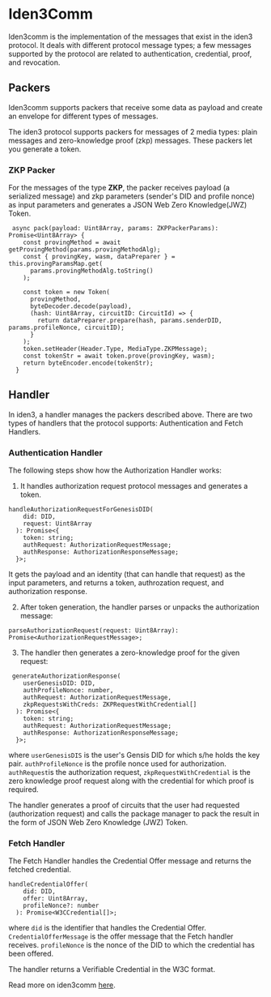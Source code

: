 # Iden3Comm

Iden3comm is the implementation of the messages that exist in the iden3 protocol. It deals with different protocol message types; a few messages supported by the protocol are related to authentication, credential, proof, and revocation. 

## Packers

Iden3comm supports packers that receive some data as payload and create an envelope for different types of messages. 

The iden3 protocol supports packers for messages of 2 media types: plain messages and zero-knowledge proof (zkp) messages. These packers let you generate a token. 

### ZKP Packer

For the messages of the type **ZKP**, the packer receives payload (a serialized message) and zkp parameters (sender's DID and profile nonce) as input parameters and generates a JSON Web Zero Knowledge(JWZ) Token. 

```
 async pack(payload: Uint8Array, params: ZKPPackerParams): Promise<Uint8Array> {
    const provingMethod = await getProvingMethod(params.provingMethodAlg);
    const { provingKey, wasm, dataPreparer } = this.provingParamsMap.get(
      params.provingMethodAlg.toString()
    );

    const token = new Token(
      provingMethod,
      byteDecoder.decode(payload),
      (hash: Uint8Array, circuitID: CircuitId) => {
        return dataPreparer.prepare(hash, params.senderDID, params.profileNonce, circuitID);
      }
    );
    token.setHeader(Header.Type, MediaType.ZKPMessage);
    const tokenStr = await token.prove(provingKey, wasm);
    return byteEncoder.encode(tokenStr);
  }
```

## Handler

In iden3, a handler manages the packers described above. There are two types of handlers that the protocol supports: Authentication and Fetch Handlers.

### Authentication Handler

The following steps show how the Authorization Handler works:

1. It handles authorization request protocol messages and generates a token.

```
handleAuthorizationRequestForGenesisDID(
    did: DID,
    request: Uint8Array
  ): Promise<{
    token: string;
    authRequest: AuthorizationRequestMessage;
    authResponse: AuthorizationResponseMessage;
  }>;
```
It gets the payload and an identity (that can handle that request) as the input parameters, and returns a token, authrozation request, and authorization response.  

2. After token generation, the handler parses or unpacks the authorization message:

```
parseAuthorizationRequest(request: Uint8Array): Promise<AuthorizationRequestMessage>;
```
3. The handler then generates a zero-knowledge proof  for the given request:

```
 generateAuthorizationResponse(
    userGenesisDID: DID,
    authProfileNonce: number,
    authRequest: AuthorizationRequestMessage,
    zkpRequestsWithCreds: ZKPRequestWithCredential[]
  ): Promise<{
    token: string;
    authRequest: AuthorizationRequestMessage;
    authResponse: AuthorizationResponseMessage;
  }>;

```
where `userGenesisDIS` is the user's Gensis DID for which s/he holds the key pair.
`authProfileNonce` is the profile nonce used for authorization.
`authRequest`is the authorization request,
`zkpRequestWithCredential` is the zero knowledge proof request along with the credential for which proof is required. 

The handler generates a proof of circuits that the user had requested (authorization request) and calls the package manager to pack the result in the form of JSON Web Zero Knowledge (JWZ) Token. 


### Fetch Handler

The Fetch Handler handles the Credential Offer message and returns the fetched credential.

```
handleCredentialOffer(
    did: DID,
    offer: Uint8Array,
    profileNonce?: number
  ): Promise<W3CCredential[]>;
```
where `did` is the identifier that handles the Credential Offer.
`CredentialOfferMessage` is the offer message that the Fetch handler receives. 
`profileNonce` is the nonce of the DID to which the credential has been offered.

The handler returns a Verifiable Credential in the W3C format. 

Read more on iden3comm [here](https://github.com/iden3/iden3comm/tree/main/protocol).

  

   
  






